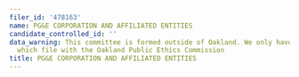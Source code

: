 ```yaml
---
filer_id: '478163'
name: PG&E CORPORATION AND AFFILIATED ENTITIES
candidate_controlled_id: ''
data_warning: This committee is formed outside of Oakland. We only have data on committees
  which file with the Oakland Public Ethics Commission
title: PG&E CORPORATION AND AFFILIATED ENTITIES
---
```

